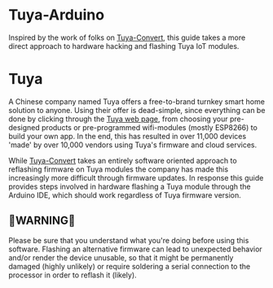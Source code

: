 # Tuya-Arduino
Inspired by the work of folks on [Tuya-Convert](https://github.com/ct-Open-Source/tuya-convert), this guide takes a more direct approach to hardware hacking and flashing Tuya IoT modules. 

# Tuya

A Chinese company named Tuya offers a free-to-brand turnkey smart home solution to anyone. Using their offer is dead-simple, since everything can be done by clicking through the [Tuya web page](https://en.tuya.com/), from choosing your pre-designed products or pre-programmed wifi-modules (mostly ESP8266) to build your own app. In the end, this has resulted in over 11,000 devices 'made' by over 10,000 vendors using Tuya's firmware and cloud services.

While [Tuya-Convert](https://github.com/ct-Open-Source/tuya-convert) takes an entirely software oriented approach to reflashing firmware on Tuya modules the company has made this increasingly more difficult through firmware updates. In response this guide provides steps involved in hardware flashing a Tuya module through the Arduino IDE, which should work regardless of Tuya firmware version.

## 🚨WARNING🚨
Please be sure that you understand what you're doing before using this software. Flashing an alternative firmware can lead to unexpected behavior and/or render the device unusable, so that it might be permanently damaged (highly unlikely) or require soldering a serial connection to the processor in order to reflash it (likely).
